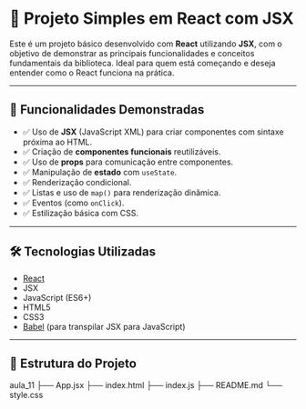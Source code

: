 # 🚀 Projeto Simples em React com JSX

Este é um projeto básico desenvolvido com **React** utilizando **JSX**, com o objetivo de demonstrar as principais funcionalidades e conceitos fundamentais da biblioteca. Ideal para quem está começando e deseja entender como o React funciona na prática.

---

## 📌 Funcionalidades Demonstradas

- ✅ Uso de **JSX** (JavaScript XML) para criar componentes com sintaxe próxima ao HTML.
- ✅ Criação de **componentes funcionais** reutilizáveis.
- ✅ Uso de **props** para comunicação entre componentes.
- ✅ Manipulação de **estado** com `useState`.
- ✅ Renderização condicional.
- ✅ Listas e uso de `map()` para renderização dinâmica.
- ✅ Eventos (como `onClick`).
- ✅ Estilização básica com CSS.

---

## 🛠️ Tecnologias Utilizadas

- [React](https://reactjs.org/)
- JSX
- JavaScript (ES6+)
- HTML5
- CSS3
- [Babel](https://babeljs.io/) (para transpilar JSX para JavaScript)

---

## 🧠 Estrutura do Projeto

aula_11
├── App.jsx
├── index.html
├── index.js
├── README.md
└── style.css
